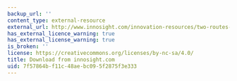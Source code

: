```yaml
---
backup_url: ''
content_type: external-resource
external_url: http://www.innosight.com/innovation-resources/two-routes-to-resilience-article.cfm
has_external_licence_warning: true
has_external_license_warning: true
is_broken: ''
license: https://creativecommons.org/licenses/by-nc-sa/4.0/
title: Download from innosight.com
uid: 7f57864b-f11c-48ae-bc09-5f2875f3e333
---
```

